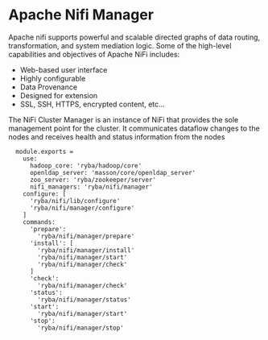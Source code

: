 
# Apache Nifi Manager

Apache nifi supports powerful and scalable directed graphs of data routing, transformation,
and system mediation logic. Some of the high-level capabilities and objectives of Apache NiFi includes:
  * Web-based user interface
  * Highly configurable
  * Data Provenance
  * Designed for extension
  * SSL, SSH, HTTPS, encrypted content, etc...

  The NiFi Cluster Manager is an instance of NiFi that provides the sole management point for the cluster.
  It communicates dataflow changes to the nodes and receives health and status information from the nodes

      module.exports =
        use:
          hadoop_core: 'ryba/hadoop/core'
          openldap_server: 'masson/core/openldap_server'
          zoo_server: 'ryba/zookeeper/server'
          nifi_managers: 'ryba/nifi/manager'
        configure: [
          'ryba/nifi/lib/configure'
          'ryba/nifi/manager/configure'
        ]
        commands:
          'prepare':
            'ryba/nifi/manager/prepare'
          'install': [
            'ryba/nifi/manager/install'
            'ryba/nifi/manager/start'
            'ryba/nifi/manager/check'
          ]
          'check':
            'ryba/nifi/manager/check'
          'status':
            'ryba/nifi/manager/status'
          'start':
            'ryba/nifi/manager/start'
          'stop':
            'ryba/nifi/manager/stop'
